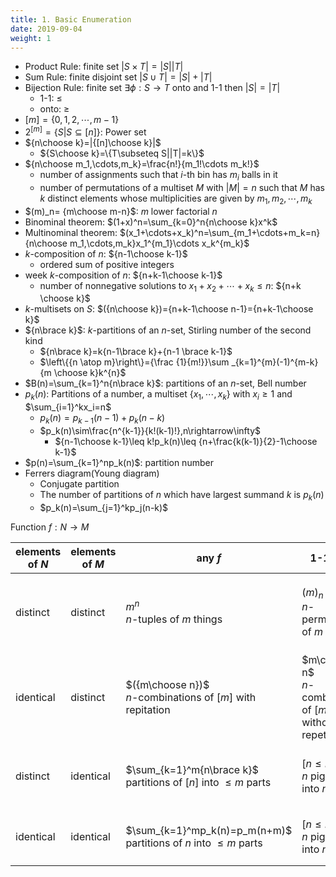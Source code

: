 ```yaml
---
title: 1. Basic Enumeration
date: 2019-09-04
weight: 1
---
```


* Product Rule: finite set $|S\times T|=|S||T|$
* Sum Rule: finite disjoint set $|S\cup T|=|S|+|T|$
* Bijection Rule: finite set $\exists\phi:S\rightarrow T$ onto and 1-1 then $|S|=|T|$
  * 1-1: $\leq$
  * onto: $\geq$
* $[m] = \{0,1,2,\cdots,m-1\}$
* $2^{[m]}=\{S|S\subseteq [n]\}$: Power set
* ${n\choose k}=|{[n]\choose k}|$
  * ${S\choose k}=\{T\subseteq S||T|=k\}$
* ${n\choose m_1,\cdots,m_k}=\frac{n!}{m_1!\cdots m_k!}$
  * number of assignments such that $i$-th bin has $m_i$ balls in it
  * number of permutations of a multiset $M$ with $|M|=n$ such that $M$ has $k$ distinct elements whose multiplicities are given by $m_1,m_2,\cdots,m_k$
* $(m)_n= {m\choose m-n}$: $m$ lower factorial $n$
* Binominal theorem: $(1+x)^n=\sum_{k=0}^n{n\choose k}x^k$
* Multinominal theorem: $(x_1+\cdots+x_k)^n=\sum_{m_1+\cdots+m_k=n}{n\choose m_1,\cdots,m_k}x_1^{m_1}\cdots x_k^{m_k}$
* $k$-composition of $n$: ${n-1\choose k-1}$
  * ordered sum of positive integers
* week $k$-composition of $n$: ${n+k-1\choose k-1}$
  * number of nonnegative solutions to $x_1+x_2+\cdots+x_k\leq n$: ${n+k \choose k}$
* $k$-multisets on $S$: $({n\choose k})={n+k-1\choose n-1}={n+k-1\choose k}$
* ${n\brace k}$: $k$-partitions of an $n$-set, Stirling number of the second kind
   * ${n\brace k}=k{n-1\brace k}+{n-1 \brace k-1}$
   * $\left\{{n \atop m}\right\}={\frac {1}{m!}}\sum _{k=1}^{m}(-1)^{m-k}{m \choose k}k^{n}$
* $B(n)=\sum_{k=1}^n{n\brace k}$: partitions of an $n$-set, Bell number
* $p_k(n)$: Partitions of a number, a multiset $\{x_1,\cdots,x_k\}$ with $x_i\geq 1$ and $\sum_{i=1}^kx_i=n$
   * $p_k(n)=p_{k-1}(n-1)+p_k(n-k)$
   * $p_k(n)\sim\frac{n^{k-1}}{k!(k-1)!},n\rightarrow\infty$
     * ${n-1\choose k-1}\leq k!p_k(n)\leq {n+\frac{k(k-1)}{2}-1\choose k-1}$
* $p(n)=\sum_{k=1}^np_k(n)$: partition number
* Ferrers diagram(Young diagram)
   * Conjugate partition
   * The number of partitions of $n$ which have largest summand $k$ is $p_k(n)$
   * $p_k(n)=\sum_{j=1}^kp_j(n-k)$

Function $f:N\rightarrow M$

| elements of $N$ | elements of $M$ | any $f$                                                                | 1-1($\leq 1$)                                                 | on-to($\geq 1$)                                           |
| --------------- | --------------- | ---------------------------------------------------------------------- | ------------------------------------------------------------- | --------------------------------------------------------- |
| distinct        | distinct        | $m^n$<br>$n$-tuples of $m$ things                                      | $(m)_n$<br>$n$-permutations of $m$ things                     | $m!{n\brace m}$<br>partition $[n]$ into $m$ ordered parts |
| identical       | distinct        | $({m\choose n})$<br>$n$-combinations of $[m]$ with repitation          | $m\choose n$<br>$n$-combinations of $[m]$ without repetitions | ${n-1\choose m-1}$<br>$m$-compositions of $n$             |
| distinct        | identical       | $\sum_{k=1}^m{n\brace k}$<br>partitions of $[n]$ into $\leq m$ parts   | $[n\leq m]$<br>$n$ pigeons into $m$ holes                     | ${n \brace m}$<br>partitions of $[n]$ into $m$ parts      |
| identical       | identical       | $\sum_{k=1}^mp_k(n)=p_m(n+m)$<br>partitions of $n$ into $\leq m$ parts | $[n\leq m]$<br>$n$ pigeons into $m$ holes                     | $p_m(n)$<br>partitions of $n$ into $m$ parts              |
